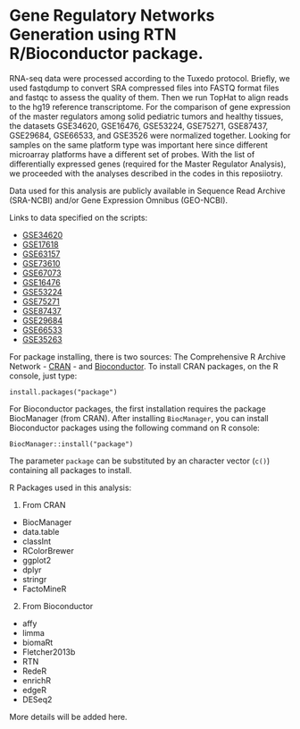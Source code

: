 # Gene Regulatory Networks Generation using RTN R/Bioconductor package.

RNA-seq data were processed according to the Tuxedo protocol. Briefly, we used fastqdump to convert SRA compressed files into FASTQ format files and fastqc to assess the quality of them. Then we run TopHat to align reads to the hg19 reference transcriptome.	For the comparison of gene expression of the master regulators among solid pediatric tumors and healthy tissues, the datasets GSE34620, GSE16476, GSE53224, GSE75271, GSE87437, GSE29684, GSE66533, and GSE3526 were normalized together. Looking for samples on the same platform type was important here since different microarray platforms have a different set of probes. With the list of differentially expressed genes (required for the Master Regulator Analysis), we proceeded with the analyses described in the codes in this reposiiotry.

Data used for this analysis are publicly available in Sequence Read Archive (SRA-NCBI) and/or Gene Expression Omnibus (GEO-NCBI).

Links to data specified on the scripts: 
* [GSE34620](https://www.ncbi.nlm.nih.gov/geo/query/acc.cgi?acc=GSE34620)
* [GSE17618](https://www.ncbi.nlm.nih.gov/geo/query/acc.cgi?acc=GSE17618)
* [GSE63157](https://www.ncbi.nlm.nih.gov/geo/query/acc.cgi?acc=GSE63157)
* [GSE73610](https://www.ncbi.nlm.nih.gov/geo/query/acc.cgi?acc=GSE73610)
* [GSE67073](https://www.ncbi.nlm.nih.gov/geo/query/acc.cgi?acc=GSE67073)
* [GSE16476](https://www.ncbi.nlm.nih.gov/geo/query/acc.cgi?acc=GSE16476)
* [GSE53224](https://www.ncbi.nlm.nih.gov/geo/query/acc.cgi?acc=GSE53224)
* [GSE75271](https://www.ncbi.nlm.nih.gov/geo/query/acc.cgi?acc=GSE75271)
* [GSE87437](https://www.ncbi.nlm.nih.gov/geo/query/acc.cgi?acc=GSE87437)
* [GSE29684](https://www.ncbi.nlm.nih.gov/geo/query/acc.cgi?acc=GSE29684)
* [GSE66533](https://www.ncbi.nlm.nih.gov/geo/query/acc.cgi?acc=GSE66533)
* [GSE35263](https://www.ncbi.nlm.nih.gov/geo/query/acc.cgi?acc=GSE35263)

For package installing, there is two sources: The Comprehensive R Archive Network - [CRAN](https://cran.r-project.org/) - and [Bioconductor](https://bioconductor.org). To install CRAN packages, on the R console, just type:

```{r}
install.packages("package")
```

For Bioconductor packages, the first installation requires the package BiocManager (from CRAN). After installing `BiocManager`, you can install Bioconductor packages using the following command on R console:

```{r}
BiocManager::install("package")
```
The parameter `package` can be substituted by an character vector (`c()`) containing all packages to install. 

R Packages used in this analysis:
1. From CRAN
* BiocManager
* data.table
* classInt 
* RColorBrewer 
* ggplot2 
* dplyr
* stringr
* FactoMineR

2. From Bioconductor
* affy
* limma
* biomaRt
* Fletcher2013b 
* RTN
* RedeR 
* enrichR
* edgeR
* DESeq2

More details will be added here.

